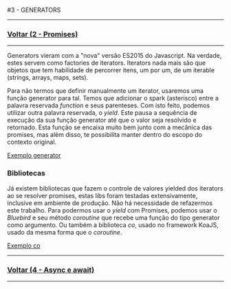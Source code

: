 #3 - GENERATORS

---

### [Voltar (2 - Promises)](../2_promises/README.md)

---

Generators vieram com a "nova" versão ES2015 do Javascript. Na verdade, estes servem como factories
de iterators. Iterators nada mais são que objetos que tem habilidade de percorrer itens, um por um,
de um iterable (strings, arrays, maps, sets).

Para não termos que definir manualmente um iterator, usaremos uma função generator para tal. Temos
que adicionar o spark (asterisco) entre a palavra reservada *function* e seus parenteses. Com isto
feito, podemos utilizar outra palavra reservada, o *yield*. Este pausa a sequência de execução da
sua função generator até que o valor seja resolvido e retornado. Esta função se encaixa muito bem
junto com a mecânica das promises, mas além disso, te possibilita manter dentro do escopo do
contexto original.

[Exemplo generator](1_generator.js)<br>

### Bibliotecas
Já existem bibliotecas que fazem o controle de valores yielded dos iterators ao se resolver
promises, estas libs foram testadas extensivamente, inclusive em ambiente de produção. Não há
necessidade de refazermos este trabalho.
Para podermos usar o *yield* com Promises, podemos usar o *Bluebird* e seu método *coroutine* que
recebe uma função do tipo generator como argumento. Ou também a biblioteca *co*, usado no framework
KoaJS, usado da mesma forma que o *coroutine*.

[Exemplo co](2_co.js)

---

### [Voltar (4 - Async e await)](../4_async/README.md)

---
